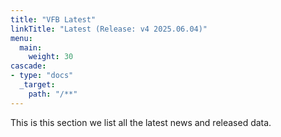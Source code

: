 ```yaml
---
title: "VFB Latest"
linkTitle: "Latest (Release: v4 2025.06.04)"
menu:
  main:
    weight: 30
cascade:
- type: "docs"
  _target:
    path: "/**"
---
```



This is this section we list all the latest news and released data.


